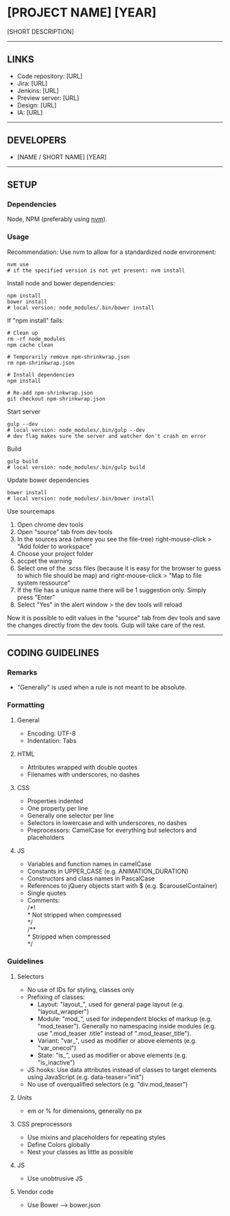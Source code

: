 # [PROJECT NAME] [YEAR]

[SHORT DESCRIPTION]


---


## LINKS

* Code repository: [URL]
* Jira: [URL]
* Jenkins: [URL]
* Preview server: [URL]
* Design: [URL]
* IA: [URL]


---


## DEVELOPERS

* [NAME / SHORT NAME] [YEAR]


---


## SETUP

### Dependencies

Node, NPM (preferably using [nvm](https://github.com/creationix/nvm)).

### Usage

Recommendation: Use nvm to allow for a standardized node environment:

```shell
nvm use
# if the specified version is not yet present: nvm install
```

Install node and bower dependencies:

```shell
npm install
bower install
# local version: node_modules/.bin/bower install
```

If "npm install" fails:

```shell
# Clean up
rm -rf node_modules
npm cache clean

# Temporarily remove npm-shrinkwrap.json
rm npm-shrinkwrap.json

# Install dependencies
npm install

# Re-add npm-shrinkwrap.json
git checkout npm-shrinkwrap.json
```

Start server

```shell
gulp --dev
# local version: node_modules/.bin/gulp --dev
# dev flag makes sure the server and watcher don't crash on error
```

Build

```shell
gulp build
# local version: node_modules/.bin/gulp build
```

Update bower dependencies

```shell
bower install
# local version: node_modules/.bin/bower install
```

Use sourcemaps

1. Open chrome dev tools
1. Open "source" tab from dev tools
1. In the sources area (where you see the file-tree) right-mouse-click > "Add folder to workspace"
1. Choose your project folder
1. accpet the warning
1. Select one of the .scss files (because it is easy for the browser to guess to which file should be map) and right-mouse-click > "Map to file system ressource"
1. If the file has a unique name there will be 1 suggestion only. Simply press "Enter"
1. Select "Yes" in the alert window > the dev tools will reload

Now it is possible to edit values in the "source" tab from dev tools and save the changes directly from the dev tools. Gulp will take care of the rest.


---


## CODING GUIDELINES

### Remarks

* "Generally" is used when a rule is not meant to be absolute.

### Formatting

1. General
	* Encoding: UTF-8
	* Indentation: Tabs

2. HTML
	* Attributes wrapped with double quotes
	* Filenames with underscores, no dashes

3. CSS
	* Properties indented
	* One property per line
	* Generally one selector per line
	* Selectors in lowercase and with underscores, no dashes
	* Preprocessors: CamelCase for everything but selectors and placeholders

4. JS
	* Variables and function names in camelCase
	* Constants in UPPER_CASE (e.g. ANIMATION_DURATION)
	* Constructors and class names in PascalCase
	* References to jQuery objects start with $ (e.g. $carouselContainer)
	* Single quotes
	* Comments:  
		/\*!  
		 \* Not stripped when compressed  
		 \*/  
		/\**  
		 \* Stripped when compressed  
		 \*/

### Guidelines

1. Selectors
	* No use of IDs for styling, classes only
	* Prefixing of classes:
		* Layout: "layout\_", used for general page layout (e.g. "layout\_wrapper")
		* Module: "mod\_", used for independent blocks of markup (e.g. "mod\_teaser"). Generally no namespacing inside modules (e.g. use ".mod\_teaser .title" instead of ".mod\_teaser\_title").
		* Variant: "var\_", used as modifier or above elements (e.g. "var\_onecol")
		* State: "is\_", used as modifier or above elements (e.g. "is\_inactive")
	* JS hooks: Use data attributes instead of classes to target elements using JavaScript (e.g. data-teaser="init")
	* No use of overqualified selectors (e.g. "div.mod\_teaser")

2. Units
	* em or % for dimensions, generally no px

3. CSS preprocessors
	* Use mixins and placeholders for repeating styles
	* Define Colors globally
	* Nest your classes as little as possible

4. JS
	* Use unobtrusive JS

5. Vendor code
	* Use Bower --> bower.json
